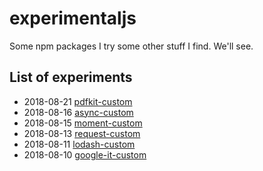 # experimentaljs

Some npm packages I try some other stuff I find. We'll see. 

## List of experiments

* 2018-08-21 [pdfkit-custom](pdfkit-custom)
* 2018-08-16 [async-custom](async-custom)
* 2018-08-15 [moment-custom](moment-custom)
* 2018-08-13 [request-custom](request-custom)
* 2018-08-11 [lodash-custom](lodash-custom)
* 2018-08-10 [google-it-custom](google-it-custom)